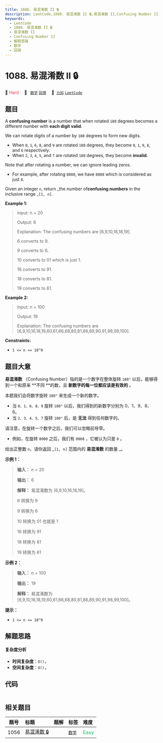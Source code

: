 ```yaml
---
title: 1088. 易混淆数 II 🔒
description: LeetCode,1088. 易混淆数 II 🔒,易混淆数 II,Confusing Number II,解题思路,数学,回溯
keywords:
  - LeetCode
  - 1088. 易混淆数 II 🔒
  - 易混淆数 II
  - Confusing Number II
  - 解题思路
  - 数学
  - 回溯
---
```


# 1088. 易混淆数 II 🔒

🔴 <font color=#ff334b>Hard</font>&emsp; 🔖&ensp; [`数学`](/tag/math.md) [`回溯`](/tag/backtracking.md)&emsp; 🔗&ensp;[`力扣`](https://leetcode.cn/problems/confusing-number-ii) [`LeetCode`](https://leetcode.com/problems/confusing-number-ii)

## 题目

A **confusing number** is a number that when rotated `180` degrees becomes a
different number with **each digit valid**.

We can rotate digits of a number by `180` degrees to form new digits.

  * When `0`, `1`, `6`, `8`, and `9` are rotated `180` degrees, they become `0`, `1`, `9`, `8`, and `6` respectively.
  * When `2`, `3`, `4`, `5`, and `7` are rotated `180` degrees, they become **invalid**.

Note that after rotating a number, we can ignore leading zeros.

  * For example, after rotating `8000`, we have `0008` which is considered as just `8`.

Given an integer `n`, return _the number of**confusing numbers** in the
inclusive range _`[1, n]`.



**Example 1:**

> Input: n = 20
> 
> Output: 6
> 
> Explanation: The confusing numbers are [6,9,10,16,18,19].
> 
> 6 converts to 9.
> 
> 9 converts to 6.
> 
> 10 converts to 01 which is just 1.
> 
> 16 converts to 91.
> 
> 18 converts to 81.
> 
> 19 converts to 61.

**Example 2:**

> Input: n = 100
> 
> Output: 19
> 
> Explanation: The confusing numbers are [6,9,10,16,18,19,60,61,66,68,80,81,86,89,90,91,98,99,100].

**Constraints:**

  * `1 <= n <= 10^9`


## 题目大意

**易混淆数** （Confusing Number）指的是一个数字在整体旋转 `180°` 以后，能够得到一个和原来 **不同  **的数，且
**新数字的每一位都应该是有效的** 。

本题我们会将数字旋转 `180°` 来生成一个新的数字。

  * 当 `0、1、6、8、9` 旋转 `180°` 以后，我们得到的新数字分别为 0、1、9、8、6。
  * 当 `2、3、4、5、7` 旋转 `180°` 后，是 **无法** 得到任何数字的。

请注意，在旋转一个数字之后，我们可以忽略前导零。

  * 例如，在旋转 `8000` 之后，我们有 `0008` ，它被认为只是 `8` 。

给出正整数 `n`，请你返回  _`[1, n]` 范围内的 **易混淆数** 的数量 _。



**示例 1：**

> 
> 
> 
> 
> 
> **输入：** n = 20
> 
> **输出：** 6
> 
> **解释：** 易混淆数为 [6,9,10,16,18,19]。
> 
> 6 转换为 9
> 
> 9 转换为 6
> 
> 10 转换为 01 也就是 1
> 
> 16 转换为 91
> 
> 18 转换为 81
> 
> 19 转换为 61
> 
> 

**示例 2：**

> 
> 
> 
> 
> 
> **输入：** n = 100
> 
> **输出：** 19
> 
> **解释：** 易混淆数为 [6,9,10,16,18,19,60,61,66,68,80,81,86,89,90,91,98,99,100]。
> 
> 



**提示：**

  * `1 <= n <= 10^9`


## 解题思路

#### 复杂度分析

- **时间复杂度**：`O()`，
- **空间复杂度**：`O()`，

## 代码

```javascript

```

## 相关题目

<!-- prettier-ignore -->
| 题号 | 标题 | 题解 | 标签 | 难度 |
| :------: | :------ | :------: | :------ | :------ |
| 1056 | [易混淆数 🔒](https://leetcode.com/problems/confusing-number) |  |  [`数学`](/tag/math.md) | <font color=#15bd66>Easy</font> |